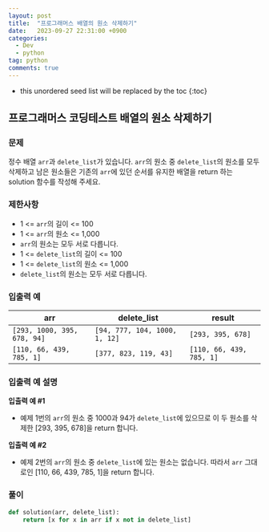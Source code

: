 ```yaml
---
layout: post
title:  "프로그래머스 배열의 원소 삭제하기"
date:   2023-09-27 22:31:00 +0900
categories: 
  - Dev
  - python
tag: python
comments: true
---
```


* this unordered seed list will be replaced by the toc
{:toc}

## 프로그래머스 코딩테스트 배열의 원소 삭제하기

### 문제

정수 배열 `arr`과 `delete_list`가 있습니다. `arr`의 원소 중 `delete_list`의 원소를 모두 삭제하고 남은 원소들은 기존의 `arr`에 있던 순서를 유지한 배열을 return 하는 solution 함수를 작성해 주세요.

### 제한사항

- 1 <= `arr`의 길이 <= 100
- 1 <= `arr`의 원소 <= 1,000
- `arr`의 원소는 모두 서로 다릅니다.
- 1 <= `delete_list`의 길이 <= 100
- 1 <= `delete_list`의 원소 <= 1,000
- `delete_list`의 원소는 모두 서로 다릅니다.

### 입출력 예

| arr | delete_list | result |
| --- | --- | --- |
| `[293, 1000, 395, 678, 94]` | `[94, 777, 104, 1000, 1, 12]` | `[293, 395, 678]` |
| `[110, 66, 439, 785, 1]` | `[377, 823, 119, 43]` | `[110, 66, 439, 785, 1]` |

### 입출력 예 설명

**입출력 예 #1**

- 예제 1번의 `arr`의 원소 중 1000과 94가 `delete_list`에 있으므로 이 두 원소를 삭제한 [293, 395, 678]을 return 합니다.

**입출력 예 #2**
  
- 예제 2번의 `arr`의 원소 중 `delete_list`에 있는 원소는 없습니다. 따라서 `arr` 그대로인 [110, 66, 439, 785, 1]을 return 합니다.

### 풀이

```py
def solution(arr, delete_list):
    return [x for x in arr if x not in delete_list]
```